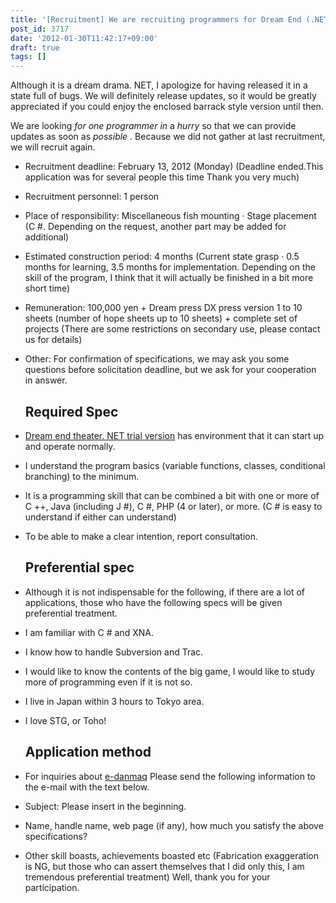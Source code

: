 ```yaml
---
title: '[Recruitment] We are recruiting programmers for Dream End (.NET version)'
post_id: 3717
date: '2012-01-30T11:42:17+09:00'
draft: true
tags: []
---
```


Although it is a dream drama. NET, I apologize for having released it in a state full of bugs. We will definitely release updates, so it would be greatly appreciated if you could enjoy the enclosed barrack style version until then.

We are looking _for one programmer in_ a _hurry_ so that we can provide updates as soon as _possible_ . Because we did not gather at last recruitment, we will recruit again.

*   Recruitment deadline: February 13, 2012 (Monday) (Deadline ended.This application was for several people this time Thank you very much)
*   Recruitment personnel: 1 person
*   Place of responsibility: Miscellaneous fish mounting · Stage placement (C #. Depending on the request, another part may be added for additional)
*   Estimated construction period: 4 months (Current state grasp · 0.5 months for learning, 3.5 months for implementation. Depending on the skill of the program, I think that it will actually be finished in a bit more short time)
*   Remuneration: 100,000 yen + Dream press DX press version 1 to 10 sheets (number of hope sheets up to 10 sheets) + complete set of projects (There are some restrictions on secondary use, please contact us for details)
*   Other: For confirmation of specifications, we may ask you some questions before solicitation deadline, but we ask for your cooperation in answer.
    
    ## Required Spec
    

*   [Dream end theater. NET trial version](https://danmaq.com/!/thC/nph-thC3.0TrGetNightlyBuild.cgi) has environment that it can start up and operate normally.
*   I understand the program basics (variable functions, classes, conditional branching) to the minimum.
*   It is a programming skill that can be combined a bit with one or more of C ++, Java (including J #), C #, PHP (4 or later), or more. (C # is easy to understand if either can understand)
*   To be able to make a clear intention, report consultation.
    
    ## Preferential spec
    

*   Although it is not indispensable for the following, if there are a lot of applications, those who have the following specs will be given preferential treatment.
*   I am familiar with C # and XNA.
*   I know how to handle Subversion and Trac.
*   I would like to know the contents of the big game, I would like to study more of programming even if it is not so.
*   I live in Japan within 3 hours to Tokyo area.
*   I love STG, or Toho!
    
    ## Application method
    

*   For inquiries about [e-danmaq](https://www1n.sppd.ne.jp/danmaq.com/e-danmaq/index.cgi?type=shopinfo) Please send the following information to the e-mail with the text below.
*   Subject: Please insert <Dream Drama> in the beginning.
*   Name, handle name, web page (if any), how much you satisfy the above specifications?
*   Other skill boasts, achievements boasted etc (Fabrication exaggeration is NG, but those who can assert themselves that I did only this, I am tremendous preferential treatment) Well, thank you for your participation.
